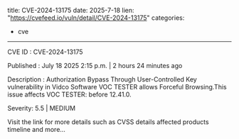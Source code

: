  
title: CVE-2024-13175
date: 2025-7-18
lien: "https://cvefeed.io/vuln/detail/CVE-2024-13175"
categories:
  - cve
---

CVE ID : CVE-2024-13175

Published :  July 18
2025
2:15 p.m. | 2 hours
24 minutes ago

Description : Authorization Bypass Through User-Controlled Key vulnerability in Vidco Software VOC TESTER allows Forceful Browsing.This issue affects VOC TESTER: before 12.41.0.

Severity: 5.5 | MEDIUM

Visit the link for more details
such as CVSS details
affected products
timeline
and more...

